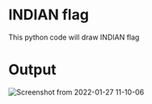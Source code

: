 # INDIAN flag
This python code will draw INDIAN flag

# Output
![Screenshot from 2022-01-27 11-10-06](https://user-images.githubusercontent.com/85787628/151298519-b3898071-6eea-4a6a-b933-5132632cdfd5.png)
